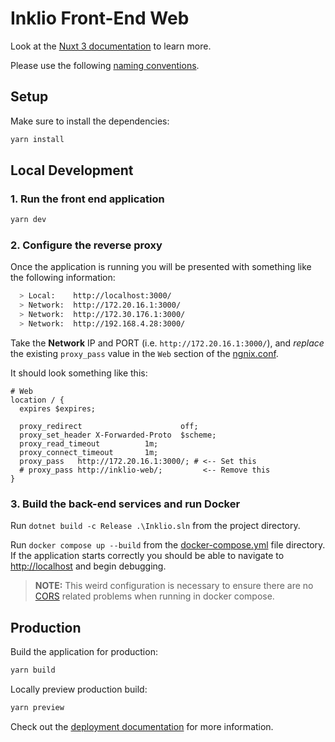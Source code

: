 # Inklio Front-End Web

Look at the [Nuxt 3 documentation](https://nuxt.com/docs/getting-started/introduction) to learn more.

Please use the following [naming conventions](naming.md).

## Setup

Make sure to install the dependencies:

```bash
yarn install
```

## Local Development

### 1. Run the front end application

```bash
yarn dev
```

### 2. Configure the reverse proxy

Once the application is running you will be presented with something like the following information:
``` bash
  > Local:    http://localhost:3000/
  > Network:  http://172.20.16.1:3000/
  > Network:  http://172.30.176.1:3000/
  > Network:  http://192.168.4.28:3000/
```
Take the **Network** IP and PORT (i.e. `http://172.20.16.1:3000/`), and *replace* the existing `proxy_pass` value in the `Web` section of the [ngnix.conf](../../ReverseProxy/nginx.conf).

It should look something like this:
```
# Web
location / {
  expires $expires;

  proxy_redirect                      off;
  proxy_set_header X-Forwarded-Proto  $scheme;
  proxy_read_timeout          1m;
  proxy_connect_timeout       1m;
  proxy_pass   http://172.20.16.1:3000/; # <-- Set this
  # proxy_pass http://inklio-web/;         <-- Remove this
}
```

### 3. Build the back-end services and run Docker
Run `dotnet build -c Release .\Inklio.sln` from the project directory.

Run `docker compose up --build` from the [docker-compose.yml](./docker-compose.yml) file directory. If the application starts correctly you should be able to navigate to [http://localhost](http://localhost) and begin debugging.

> **NOTE:** This weird configuration is necessary to ensure there are no [CORS](https://developer.mozilla.org/en-US/docs/Web/HTTP/CORS) related problems when running in docker compose.


## Production

Build the application for production:

```bash
yarn build
```

Locally preview production build:

```bash
yarn preview
```

Check out the [deployment documentation](https://nuxt.com/docs/getting-started/deployment) for more information.


